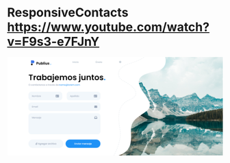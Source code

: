 # ResponsiveContacts https://www.youtube.com/watch?v=F9s3-e7FJnY
<p align="center">
  <img src="preview.png" alt="preview del proyecto"  width="1600">
</p>